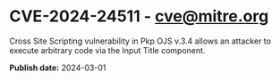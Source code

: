 # CVE-2024-24511 - cve@mitre.org

Cross Site Scripting vulnerability in Pkp OJS v.3.4 allows an attacker to execute arbitrary code via the Input Title component.

**Publish date:** 2024-03-01

